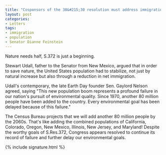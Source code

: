 ```yaml
---
title: "Cosponsors of the 30&#215;30 resolution must address immigration if they want to save nature"
layout: post
categories:
- Letters
tags:
- immigration
- population
- Senator Dianne Feinstein
---
```


Nature needs half, S.372 is just a beginning.

Stewart Udall, father to the Senator from New Mexico, argued that in order to save nature, the United States population had to stabilize, not just by natural increase but also through a reduction in net immigration.

Udall's contemporary, the late Earth Day founder Sen. Gaylord Nelson agreed, saying "This new population boom represents a profound failure in our nation's pursuit of environmental quality. Since 1970, another 80 million people have been added to the country. Every environmental goal has been delayed because of this failure."

The Census Bureau projects that we will add another 80 million people by the 2060s. That's like adding the combined populations of California, Colorado, Oregon, New Mexico, Illinois, New Jersey, and Maryland! Despite the worthy goals of S.Res.372, Congress appears resolved to continue its record of failure and further delay our environmental goals.

{% include signature.html %}
